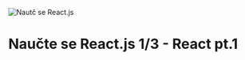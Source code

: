 ![Nautč se React.js](https://image.ibb.co/dnb7tv/react_event_fb_title_v03.png)

# Naučte se React.js 1/3 - React pt.1
